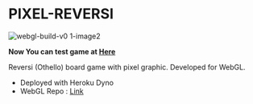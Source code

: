 # PIXEL-REVERSI

![webgl-build-v0 1-image2](https://user-images.githubusercontent.com/25034289/103906381-2deb8300-5143-11eb-9b94-8a5e614e783f.png)

**Now You can test game at [Here](http://pixel-reversi.herokuapp.com/)**

Reversi (Othello) board game with pixel graphic. Developed for WebGL.

- Deployed with Heroku Dyno
- WebGL Repo : [Link](https://github.com/lutca1320/Reversi-WebGL)
